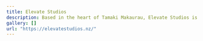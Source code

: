 ```yaml
---
title: Elevate Studios
description: Based in the heart of Tamaki Makaurau, Elevate Studios is the go-to media company specialising in high-quality podcast and video production. They believe in the power of storytelling to inspire and connect communities, and that's why every project tbey undertake is driven by their commitment to making a positive impact.
gallery: []
url: "https://elevatestudios.nz/"
---
```

